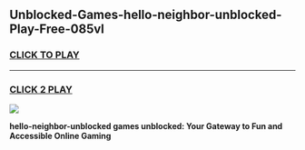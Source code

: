 
## Unblocked-Games-hello-neighbor-unblocked-Play-Free-085vl
<h3>
<a href="https://premium76.site?title=hello-neighbor-unblocked&ref=23A">CLICK TO PLAY</a></h3>
<hr>

<h3>
<a href="https://premium76.site?title=hello-neighbor-unblocked&ref=23A">CLICK 2 PLAY</a>
  
</h3>

<a href="https://premium76.site?title=hello-neighbor-unblocked&ref=23A"><img src="https://clearcache.store/games.png"></a>


**hello-neighbor-unblocked games unblocked: Your Gateway to Fun and Accessible Online Gaming**
